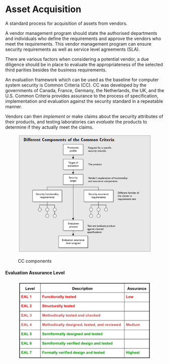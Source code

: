 # Asset Acquisition

A standard process for acquisition of assets from vendors.&#x20;

A vendor management program should state the authorised departments and individuals who define the requirements and approve the vendors who meet the requirements. This vendor management program can ensure security requirements as well as service level agreements (SLA).&#x20;

There are various factors when considering a potential vendor, a due diligence should be in place to evaluate the appropriateness of the selected third parities besides the business requirements. &#x20;

An evaluation framework which can be used as the baseline for computer system security is Common Criteria (CC). CC was developed by the governments of Canada, France, Germany, the Netherlands, the UK, and the U.S. Common Criteria provides assurance to the process of specification, implementation and evaluation against the security standard in a repeatable manner.&#x20;

Vendors can then _implement_ or make claims about the security attributes of their products, and testing laboratories can _evaluate_ the products to determine if they actually meet the claims.



<figure><img src="../.gitbook/assets/cc component.png" alt=""><figcaption><p>CC components</p></figcaption></figure>

#### Evaluation Assurance Level

<figure><img src="../.gitbook/assets/image.png" alt=""><figcaption></figcaption></figure>
